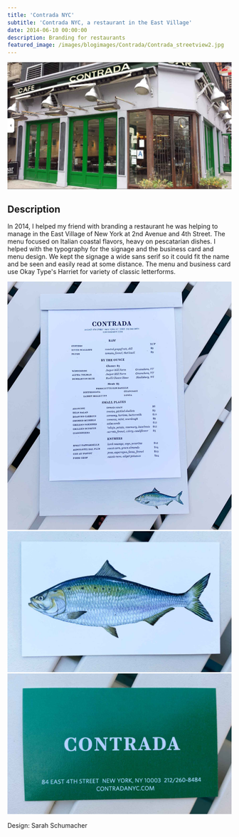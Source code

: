 ```yaml
---
title: 'Contrada NYC'
subtitle: 'Contrada NYC, a restaurant in the East Village'
date: 2014-06-10 00:00:00
description: Branding for restaurants
featured_image: /images/blogimages/Contrada/Contrada_streetview2.jpg
---
```


![](/images/blogimages/Contrada/Contrada_streetview1.jpg)

## Description

In 2014, I helped my friend with branding a restaurant he was helping to manage in the East Village of New York at 2nd Avenue and 4th Street. The menu focused on Italian coastal flavors, heavy on pescatarian dishes. I helped with the typography for the signage and the business card and menu design. We kept the signage a wide sans serif so it could fit the name and be seen and easily read at some distance. The menu and business card use Okay Type's Harriet for variety of classic letterforms.

<div class="gallery" data-columns="1">
	<img src="/images/blogimages/Contrada/Contrada_menu.jpg">
	<img src="/images/blogimages/Contrada/Contrada_bizcard1.jpg">
	<img src="/images/blogimages/Contrada/Contrada_bizcard2.jpg">
</div>

Design: Sarah Schumacher
